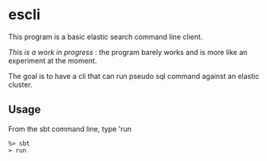 escli
======

This program is a basic elastic search command line client. 

*This is a work in progress* : the program barely works and is more like an experiment at the moment. 

The goal is to have a cli that can run pseudo sql command against an elastic cluster.

Usage
-----
From the sbt command line, type 'run

```
%> sbt
> run
```
